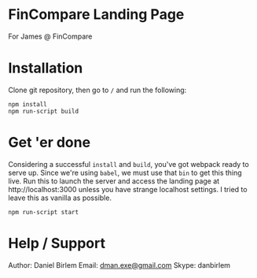 # FinCompare Landing Page

For James @ FinCompare

# Installation
Clone git repository, then go to `/`  and run the following:

    npm install
    npm run-script build

# Get 'er done
Considering a successful `install` and `build`, you've got webpack ready to serve up. Since we're using `babel`, we must use that `bin` to get this thing live. Run this to launch the server and access the landing page at http://localhost:3000 unless you have strange localhost settings. I tried to leave this as vanilla as possible.

    npm run-script start

# Help / Support

Author: Daniel Birlem
Email: dman.exe@gmail.com
Skype: danbirlem
